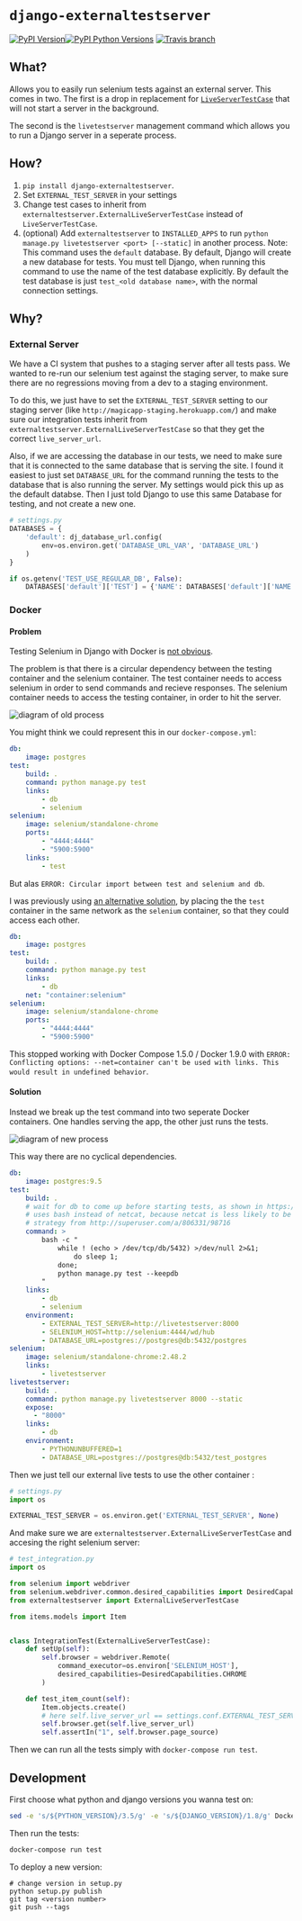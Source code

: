 # `django-externaltestserver`
[![PyPI Version](https://img.shields.io/pypi/v/django-externaltestserver.svg?style=flat-square)![PyPI Python Versions](https://img.shields.io/pypi/pyversions/django-externaltestserver.svg?style=flat-square)](https://pypi.python.org/pypi/django-externaltestserver)
[![Travis branch](https://img.shields.io/travis/saulshanabrook/django-externaltestserver/master.svg?style=flat-square)](https://travis-ci.org/saulshanabrook/django-externaltestserver)

## What?

Allows you to easily run selenium tests against an external server. This comes
in two. The first is a drop in replacement for
[`LiveServerTestCase`](https://docs.djangoproject.com/en/1.8/topics/testing/tools/#liveservertestcase)
that will not start a server in the background.

The second is the `livetestserver` management command which allows you to run
a Django server in a seperate process.

## How?
1. `pip install django-externaltestserver`.
2. Set `EXTERNAL_TEST_SERVER` in your settings
3. Change test cases to inherit from
   `externaltestserver.ExternalLiveServerTestCase` instead of
   `LiveServerTestCase`.
4. (optional) Add `externaltestserver` to `INSTALLED_APPS` to run
   `python manage.py livetestserver <port> [--static]` in another process.
   Note: This command uses the `default` database. By default, Django will
   create a new database for tests. You must tell Django, when running
   this command to use the name of the test database explicitly. By default
   the test database is just `test_<old database name>`, with the normal
   connection settings.

## Why?

### External Server
We have a CI system that pushes to a staging server after all tests pass.
We wanted to re-run our selenium test against the staging server, to make
sure there are no regressions moving from a dev to a staging environment.

To do this, we just have to set the `EXTERNAL_TEST_SERVER`
setting to our staging server (like `http://magicapp-staging.herokuapp.com/`)
and make sure our integration tests inherit from `externaltestserver.ExternalLiveServerTestCase`
so that they get the correct `live_server_url`.

Also, if we are accessing the database in our tests, we need to make sure
that it is connected to the same database that is serving the site. I found
it easiest to just set `DATABASE_URL` for the command running the tests
to the database that is also running the server. My settings would pick
this up as the default databse. Then I just told Django to use this same
Database for testing, and not create a new one.

```python
# settings.py
DATABASES = {
    'default': dj_database_url.config(
        env=os.environ.get('DATABASE_URL_VAR', 'DATABASE_URL')
    )
}

if os.getenv('TEST_USE_REGULAR_DB', False):
    DATABASES['default']['TEST'] = {'NAME': DATABASES['default']['NAME']}
```
### Docker

#### Problem

Testing Selenium in Django with Docker is
[not obvious](http://stackoverflow.com/questions/32408429/running-django-tests-with-selenium-in-docker).

The problem is that there is a circular dependency between the testing
container and the selenium container. The test container needs to access
selenium in order to send commands and recieve responses. The selenium
container needs to access the testing container, in order to hit the server.

![diagram of old process](./images/old.jpg)

You might think we could represent this in our `docker-compose.yml`:

```yaml
db:
    image: postgres
test:
    build: .
    command: python manage.py test
    links:
        - db
        - selenium
selenium:
    image: selenium/standalone-chrome
    ports:
        - "4444:4444"
        - "5900:5900"
    links:
        - test
```

But alas `ERROR: Circular import between test and selenium and db`.

I was previously using
[an alternative solution](https://github.com/docker/compose/issues/1991#issuecomment-138139493),
by placing the the `test` container in the same network as the `selenium`
container, so that they could access each other.


```yaml
db:
    image: postgres
test:
    build: .
    command: python manage.py test
    links:
        - db
    net: "container:selenium"
selenium:
    image: selenium/standalone-chrome
    ports:
        - "4444:4444"
        - "5900:5900"
```

This stopped working with Docker Compose 1.5.0 / Docker 1.9.0 with
`ERROR: Conflicting options: --net=container can't be used with links. This would result in undefined behavior`.

#### Solution

Instead we break up the test command into
two seperate Docker containers. One handles serving the app, the other just runs the tests.

![diagram of new process](./images/new.jpg)

This way there are no cyclical dependencies.

```yaml
db:
    image: postgres:9.5
test:
    build: .
    # wait for db to come up before starting tests, as shown in https://github.com/docker/compose/issues/374#issuecomment-126312313
    # uses bash instead of netcat, because netcat is less likely to be installed
    # strategy from http://superuser.com/a/806331/98716
    command: >
        bash -c "
            while ! (echo > /dev/tcp/db/5432) >/dev/null 2>&1;
                do sleep 1;
            done;
            python manage.py test --keepdb
        "
    links:
        - db
        - selenium
    environment:
        - EXTERNAL_TEST_SERVER=http://livetestserver:8000
        - SELENIUM_HOST=http://selenium:4444/wd/hub
        - DATABASE_URL=postgres://postgres@db:5432/postgres
selenium:
    image: selenium/standalone-chrome:2.48.2
    links:
        - livetestserver
livetestserver:
    build: .
    command: python manage.py livetestserver 8000 --static
    expose:
      - "8000"
    links:
        - db
    environment:
        - PYTHONUNBUFFERED=1
        - DATABASE_URL=postgres://postgres@db:5432/test_postgres

```

Then we just tell our external live tests to use the other container :

```python
# settings.py
import os

EXTERNAL_TEST_SERVER = os.environ.get('EXTERNAL_TEST_SERVER', None)
```

And make sure we are  `externaltestserver.ExternalLiveServerTestCase`
and accesing the right selenium server:

```python
# test_integration.py
import os

from selenium import webdriver
from selenium.webdriver.common.desired_capabilities import DesiredCapabilities
from externaltestserver import ExternalLiveServerTestCase

from items.models import Item


class IntegrationTest(ExternalLiveServerTestCase):
    def setUp(self):
        self.browser = webdriver.Remote(
            command_executor=os.environ['SELENIUM_HOST'],
            desired_capabilities=DesiredCapabilities.CHROME
        )

    def test_item_count(self):
        Item.objects.create()
        # here self.live_server_url == settings.conf.EXTERNAL_TEST_SERVER == "http://testserver:8000/"
        self.browser.get(self.live_server_url)
        self.assertIn("1", self.browser.page_source)
```

Then we can run all the tests simply with `docker-compose run test`.


## Development

First choose what python and django versions you wanna test on:

```bash
sed -e 's/${PYTHON_VERSION}/3.5/g' -e 's/${DJANGO_VERSION}/1.8/g' Dockerfile.tmpl  > Dockerfile
```

Then run the tests:

```bash
docker-compose run test
```


To deploy a new version:

```
# change version in setup.py
python setup.py publish
git tag <version number>
git push --tags
```


